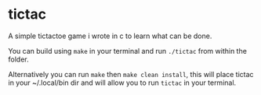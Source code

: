 # tictac

A simple tictactoe game i wrote in c to learn what can be done.

You can build using `make` in your terminal and run `./tictac` from within the folder.

Alternatively you can run `make` then `make clean install`, this will place tictac in your ~/.local/bin dir and will allow you to run `tictac` in your terminal.
